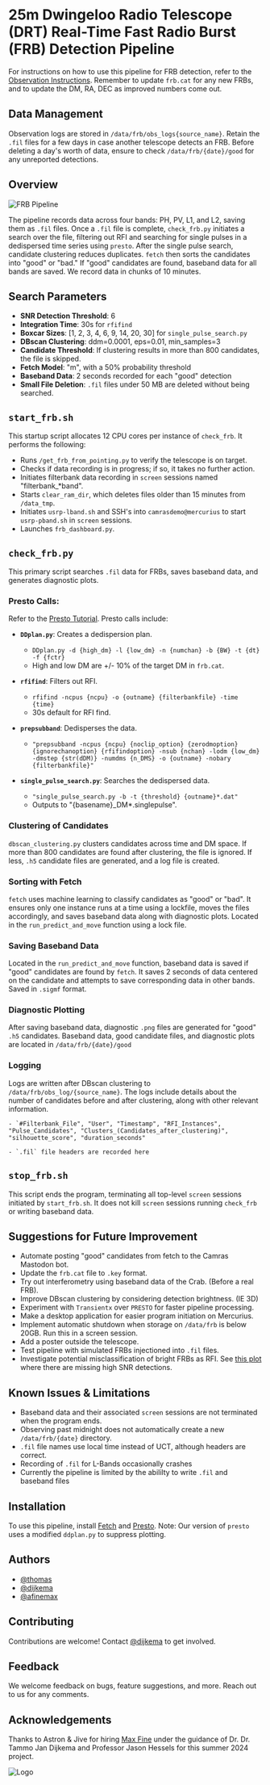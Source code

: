 # 25m Dwingeloo Radio Telescope (DRT) Real-Time Fast Radio Burst (FRB) Detection Pipeline

For instructions on how to use this pipeline for FRB detection, refer to the [Observation Instructions](https://gitlab.camras.nl/dijkema/frbscripts/-/blob/main/observing_directions.md). Remember to update `frb.cat` for any new FRBs, and to update the DM, RA, DEC as improved numbers come out.

## Data Management

Observation logs are stored in `/data/frb/obs_logs{source_name}`. Retain the `.fil` files for a few days in case another telescope detects an FRB. Before deleting a day's worth of data, ensure to check `/data/frb/{date}/good` for any unreported detections.

## Overview

![FRB Pipeline](https://raw.githubusercontent.com/afinemax/Astron_2024/main/FRB%20Pipeline.png)

The pipeline records data across four bands: PH, PV, L1, and L2, saving them as `.fil` files. Once a `.fil` file is complete, `check_frb.py` initiates a search over the file, filtering out RFI and searching for single pulses in a dedispersed time series using `presto`. After the single pulse search, candidate clustering reduces duplicates. `fetch` then sorts the candidates into "good" or "bad." If "good" candidates are found, baseband data for all bands are saved. We record data in chunks of 10 minutes.

## Search Parameters

- **SNR Detection Threshold**: 6
- **Integration Time**: 30s for `rfifind`
- **Boxcar Sizes**: [1, 2, 3, 4, 6, 9, 14, 20, 30] for `single_pulse_search.py`
- **DBscan Clustering**: ddm=0.0001, eps=0.01, min_samples=3
- **Candidate Threshold**: If clustering results in more than 800 candidates, the file is skipped.
- **Fetch Model**: "m", with a 50% probability threshold
- **Baseband Data**: 2 seconds recorded for each "good" detection
- **Small File Deletion**: `.fil` files under 50 MB are deleted without being searched.

## `start_frb.sh`

This startup script allocates 12 CPU cores per instance of `check_frb`. It performs the following:

- Runs `/get_frb_from_pointing.py` to verify the telescope is on target.
- Checks if data recording is in progress; if so, it takes no further action.
- Initiates filterbank data recording in `screen` sessions named "filterbank_*band".
- Starts `clear_ram_dir`, which deletes files older than 15 minutes from `/data_tmp`.
- Initiates `usrp-lband.sh` and SSH's into `camrasdemo@mercurius` to start `usrp-pband.sh` in `screen` sessions.
- Launches `frb_dashboard.py`.

## `check_frb.py`

This primary script searches `.fil` data for FRBs, saves baseband data, and generates diagnostic plots.

### Presto Calls:

Refer to the [Presto Tutorial](https://github.com/afinemax/Astron_2024/blob/main/important_docs_and_papers/PRESTO_search_tutorial.pdf). Presto calls include:

- **`DDplan.py`**: Creates a dedispersion plan.
  - `DDplan.py -d {high_dm} -l {low_dm} -n {numchan} -b {BW} -t {dt} -f {fctr}`
  - High and low DM are +/- 10% of the target DM in `frb.cat`.

- **`rfifind`**: Filters out RFI.
  - `rfifind -ncpus {ncpu} -o {outname} {filterbankfile} -time {time}`
  - 30s default for RFI find.

- **`prepsubband`**: Dedisperses the data.
  - `"prepsubband -ncpus {ncpu} {noclip_option} {zerodmoption} {ignorechanoption} {rfifindoption} -nsub {nchan} -lodm {low_dm} -dmstep {str(dDM)} -numdms {n_DMS} -o {outname} -nobary {filterbankfile}"`

- **`single_pulse_search.py`**: Searches the dedispersed data.
  - `"single_pulse_search.py -b -t {threshold} {outname}*.dat"`
  - Outputs to "{basename}_DM*.singlepulse".

### Clustering of Candidates

`dbscan_clustering.py` clusters candidates across time and DM space. If more than 800 candidates are found after clustering, the file is ignored. If less, `.h5` candidate files are generated, and a log file is created.

### Sorting with Fetch

`fetch` uses machine learning to classify candidates as "good" or "bad". It ensures only one instance runs at a time using a lockfile, moves the files accordingly, and saves baseband data along with diagnostic plots. Located in the `run_predict_and_move` function using a lock file.

### Saving Baseband Data

Located in the `run_predict_and_move` function, baseband data is saved if "good" candidates are found by `fetch`. It saves 2 seconds of data centered on the candidate and attempts to save corresponding data in other bands. Saved in `.sigmf` format. 

### Diagnostic Plotting

After saving baseband data, diagnostic `.png` files are generated for "good"  `.h5` candidates. Baseband data, good candidate files, and diagnostic plots are located in `/data/frb/{date}/good`

### Logging

Logs are written after DBscan clustering to `/data/frb/obs_log/{source_name}`. The logs include details about the number of candidates before and after clustering, along with other relevant information.

	- `#Filterbank_File", "User", "Timestamp", "RFI_Instances", "Pulse_Candidates", "Clusters_(Candidates_after_clustering)", "silhouette_score", "duration_seconds"

	- `.fil` file headers are recorded here

## `stop_frb.sh`

This script ends the program, terminating all top-level `screen` sessions initiated by `start_frb.sh`. It does not kill `screen` sessions running `check_frb` or writing baseband data.

## Suggestions for Future Improvement

- Automate posting "good" candidates from fetch to the Camras Mastodon bot.
- Update the `frb.cat` file to `.key` format.
- Try out interferometry using baseband data of the Crab. (Before a real FRB).
- Improve DBscan clustering by considering detection brightness. (IE 3D)
- Experiment with `Transientx` over `PRESTO` for faster pipeline processing.
- Make a desktop application for easier program initiation on Mercurius.
- Implement automatic shutdown when storage on `/data/frb` is below 20GB. Run this in a screen session.
- Add a poster outside the telescope.
- Test pipeline with simulated FRBs injectioned into `.fil` files.
- Investigate potential misclassification of bright FRBs as RFI. See [this plot](https://github.com/afinemax/Astron_2024/blob/main/crab_analysis/cumulative_snr.png) where there are missing high SNR detections. 

## Known Issues & Limitations

- Baseband data and their associated `screen` sessions are not terminated when the program ends.
- Observing past midnight does not automatically create a new `/data/frb/{date}` directory.
- `.fil` file names use local time instead of UCT, although headers are correct.
- Recording of `.fil` for L-Bands occasionally crashes 
- Currently the pipeline is limited by the abililty to write `.fil` and baseband files

## Installation

To use this pipeline, install [Fetch](https://github.com/devanshkv/fetch) and [Presto](https://github.com/scottransom/presto). Note: Our version of `presto` uses a modified `ddplan.py` to suppress plotting.

## Authors

- [@thomas](https://gitlab.camras.nl/thomas)
- [@dijkema](https://gitlab.camras.nl/dijkema)
- [@afinemax](https://www.github.com/afinemax)

## Contributing

Contributions are welcome! Contact [@dijkema](https://gitlab.camras.nl/dijkema) to get involved.

## Feedback

We welcome feedback on bugs, feature suggestions, and more. Reach out to us for any comments.

## Acknowledgements

Thanks to Astron & Jive for hiring [Max Fine](https://www.github.com/afinemax) under the guidance of Dr. Dr. Tammo Jan Dijkema and Professor Jason Hessels for this summer 2024 project.

![Logo](https://www.camras.nl/wp-content/themes/camras-enfold-child/images/camras-footer-logo.png)

